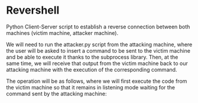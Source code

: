 # Revershell
Python Client-Server script to establish a reverse connection between both machines (victim machine, attacker machine).

We will need to run the attacker.py script from the attacking machine, where the user will be asked to insert a command to be sent to the victim machine and be able to execute it thanks to the subprocess library. Then, at the same time, we will receive that output from the victim machine back to our attacking machine with the execution of the corresponding command.

The operation will be as follows, where we will first execute the code from the victim machine so that it remains in listening mode waiting for the command sent by the attacking machine:
